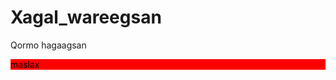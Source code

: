 # Xagal_wareegsan
Qormo hagaagsan
<div class"golle" style="background:red; color:black;"> maslax</div>
